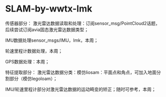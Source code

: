 # SLAM-by-wwtx-lmk
传感器部分：
激光雷达数据读取和处理：订阅sensor_msg/PointCloud2话题，后续尝试订阅avia固态激光雷达数据类型；

IMU数据处理sensor_msgs/IMU，lmk，本周；

轮速里程计数据处理，本周；

GPS数据处理：本周；

特征提取部分：
激光雷达数据分类：模仿liosam：平面点和角点，可加入地面分割部分（模仿legoloam）；

IMU/轮速里程计部分对激光雷达数据的运动畸变的矫正；随时可参考，本周；
